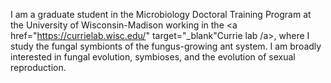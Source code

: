 I am a graduate student in the Microbiology Doctoral Training Program at the University of Wisconsin-Madison working in the <a href="https://currielab.wisc.edu/" target="_blank"Currie lab /a>, where I study the fungal symbionts of the fungus-growing ant system. I am broadly interested in fungal evolution, symbioses, and the evolution of sexual reproduction. 
